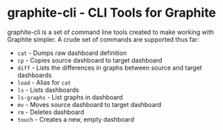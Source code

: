 # graphite-cli - CLI Tools for Graphite
graphite-cli is a set of command line tools created to make working with Graphite simpler. A crude set of commands are supported thus far:
* `cat` - Dumps raw dashboard definition
* `cp` - Copies source dashboard to target dashboard
* `diff` - Lists the differences in graphs between source and target dashboards
* `load` - Alias for `cat`
* `ls` - Lists dashboards
* `ls-graphs` - List graphs in dashboard
* `mv` - Moves source dashboard to target dashboard
* `rm` - Deletes dashboard
* `touch` - Creates a new, empty dashboard 
